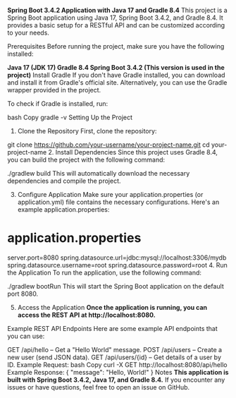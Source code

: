 **Spring Boot 3.4.2 Application with Java 17 and Gradle 8.4**
This project is a Spring Boot application using Java 17, Spring Boot 3.4.2, and Gradle 8.4. It provides a basic setup for a RESTful API and can be customized according to your needs.

Prerequisites
Before running the project, make sure you have the following installed:

**Java 17 (JDK 17)
Gradle 8.4
Spring Boot 3.4.2 (This version is used in the project)**
Install Gradle
If you don't have Gradle installed, you can download and install it from Gradle's official site. Alternatively, you can use the Gradle wrapper provided in the project.

To check if Gradle is installed, run:

bash
Copy
gradle -v
Setting Up the Project
1. Clone the Repository
First, clone the repository:

git clone https://github.com/your-username/your-project-name.git
cd your-project-name
2. Install Dependencies
Since this project uses Gradle 8.4, you can build the project with the following command:

./gradlew build
This will automatically download the necessary dependencies and compile the project.

3. Configure Application
Make sure your application.properties (or application.yml) file contains the necessary configurations. Here's an example application.properties:

# application.properties
server.port=8080
spring.datasource.url=jdbc:mysql://localhost:3306/mydb
spring.datasource.username=root
spring.datasource.password=root
4. Run the Application
To run the application, use the following command:

./gradlew bootRun
This will start the Spring Boot application on the default port 8080.

5. Access the Application
**Once the application is running, you can access the REST API at http://localhost:8080.**

Example REST API Endpoints
Here are some example API endpoints that you can use:

GET /api/hello – Get a "Hello World" message.
POST /api/users – Create a new user (send JSON data).
GET /api/users/{id} – Get details of a user by ID.
Example Request:
bash
Copy
curl -X GET http://localhost:8080/api/hello
Example Response:
{
  "message": "Hello, World!"
}
Notes
**This application is built with Spring Boot 3.4.2, Java 17, and Gradle 8.4.**
If you encounter any issues or have questions, feel free to open an issue on GitHub.
